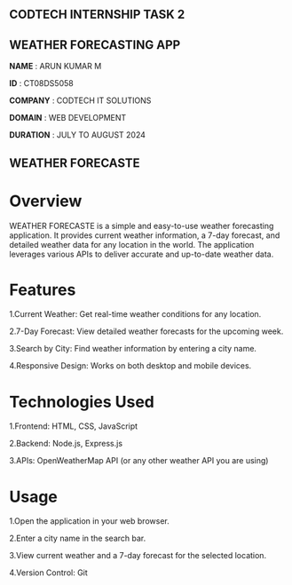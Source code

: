 ## CODTECH INTERNSHIP TASK 2 
## WEATHER FORECASTING APP

**NAME**    :    ARUN KUMAR M

**ID**  :  CT08DS5058

**COMPANY**  :  CODTECH IT SOLUTIONS

**DOMAIN**  :  WEB DEVELOPMENT

**DURATION**  :  JULY TO AUGUST  2024

## WEATHER FORECASTE
 
# Overview

WEATHER FORECASTE is a simple and easy-to-use weather forecasting application. It provides current weather information, a 7-day forecast, and detailed weather data for any location in the world. The application leverages various APIs to deliver accurate and up-to-date weather data.

# Features

1.Current Weather: Get real-time weather conditions for any location.

2.7-Day Forecast: View detailed weather forecasts for the upcoming week.

3.Search by City: Find weather information by entering a city name.

4.Responsive Design: Works on both desktop and mobile devices.

# Technologies Used

1.Frontend: HTML, CSS, JavaScript

2.Backend: Node.js, Express.js

3.APIs: OpenWeatherMap API (or any other weather API you are using)

# Usage

1.Open the application in your web browser.

2.Enter a city name in the search bar.

3.View current weather and a 7-day forecast for the selected location.

4.Version Control: Git
